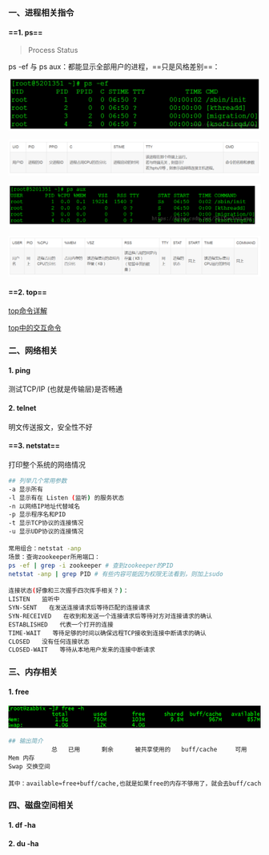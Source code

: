 ### 一、进程相关指令

#### ==1. ps==

> Process Status

ps -ef 与 ps aux：都能显示全部用户的进程，==只是风格差别==：

![image-20200324113245605](assets/image-20200324113245605.png)

![image-20200324113254007](assets/image-20200324113254007.png)

![image-20200324113323431](assets/image-20200324113323431.png)

![image-20200324113329989](assets/image-20200324113329989.png)

#### ==2. top==

[top命令详解](https://www.cnblogs.com/mushang1hao/p/10767062.html)

[top中的交互命令](https://www.jianshu.com/p/3f19d4fc4538)

### 二、网络相关

#### 1. ping

测试TCP/IP (也就是传输层)是否畅通

#### 2. telnet

明文传送报文，安全性不好

#### ==3. netstat==

打印整个系统的网络情况

```sh
## 列举几个常用参数
-a 显示所有
-l 显示有在 Listen (监听) 的服务状态
-n 以网络IP地址代替域名
-p 显示程序名和PID
-t 显示TCP协议的连接情况
-u 显示UDP协议的连接情况

常用组合：netstat -anp
场景：查询zookeeper所用端口：
ps -ef | grep -i zookeeper # 查到zookeeper的PID
netstat -anp | grep PID # 有些内容可能因为权限无法看到，则加上sudo

连接状态(好像和三次握手四次挥手相关？)：
LISTEN　　监听中
SYN-SENT　　在发送连接请求后等待匹配的连接请求
SYN-RECEIVED　　在收到和发送一个连接请求后等待对方对连接请求的确认
ESTABLISHED　　代表一个打开的连接
TIME-WAIT　　等待足够的时间以确保远程TCP接收到连接中断请求的确认
CLOSED　　没有任何连接状态
CLOSED-WAIT　　等待从本地用户发来的连接中断请求
```



### 三、内存相关

#### 1. free

![image-20200324144450375](assets/image-20200324144450375.png)

```sh
## 输出简介
			总	已用		剩余		被共享使用的	 buff/cache		可用
Mem 内存
Swap 交换空间

其中：available≈free+buff/cache,也就是如果free的内存不够用了，就会去buff/cache缓存中拿
```



### 四、磁盘空间相关

#### 1. df -ha

#### 2. du -ha